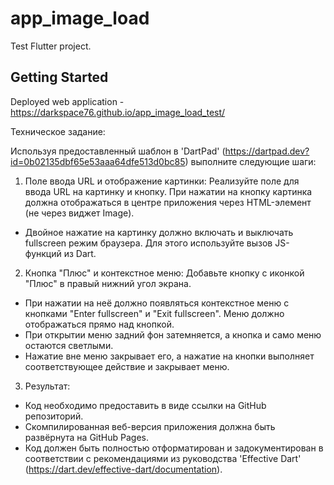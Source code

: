 # app_image_load

Test Flutter project.

## Getting Started
Deployed web application - 
https://darkspace76.github.io/app_image_load_test/



Техническое задание:

Используя предоставленный шаблон в 'DartPad' (https://dartpad.dev?id=0b02135dbf65e53aaa64dfe513d0bc85) выполните следующие шаги:

1. Поле ввода URL и отображение картинки:
Реализуйте поле для ввода URL на картинку и кнопку. При нажатии на кнопку картинка должна отображаться в центре приложения через HTML-элемент <img> (не через виджет Image).
- Двойное нажатие на картинку должно включать и выключать fullscreen режим браузера. Для этого используйте вызов JS-функций из Dart.

2. Кнопка "Плюс" и контекстное меню:
Добавьте кнопку с иконкой "Плюс" в правый нижний угол экрана.
- При нажатии на неё должно появляться контекстное меню с кнопками "Enter fullscreen" и "Exit fullscreen". Меню должно отображаться прямо над кнопкой.
- При открытии меню задний фон затемняется, а кнопка и само меню остаются светлыми.
- Нажатие вне меню закрывает его, а нажатие на кнопки выполняет соответствующее действие и закрывает меню.

3. Результат:
- Код необходимо предоставить в виде ссылки на GitHub репозиторий.
- Скомпилированная веб-версия приложения должна быть развёрнута на GitHub Pages.
- Код должен быть полностью отформатирован и задокументирован в соответствии с рекомендациями из руководства 'Effective Dart' (https://dart.dev/effective-dart/documentation).
